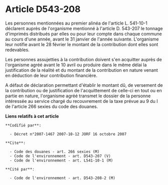 # Article D543-208

Les personnes mentionnées au premier alinéa de l'article L. 541-10-1 déclarent auprès de l'organisme mentionné à l'article D.
543-207 le tonnage d'imprimés distribués par elles ou pour leur compte dans chaque commune au cours d'une année, avant le 31
janvier de l'année suivante. L'organisme leur notifie avant le 28 février le montant de la contribution dont elles sont
redevables.

Les personnes assujetties à la contribution doivent s'en acquitter auprès de l'organisme agréé avant le 10 avril ou produire
dans le même délai la justification de la réalité et du montant de la contribution en nature venant en déduction de leur
contribution financière.

A défaut de déclaration permettant d'établir le montant dû, de versement de la contribution ou de justification de
l'acquittement de celle-ci en tout ou en partie en nature, l'organisme agréé transmet le dossier de la personne intéressée au
service chargé du recouvrement de la taxe prévue au 9 du I de l'article 266 sexies du code des douanes.

**Liens relatifs à cet article**

	**Codifié par**:

	  - Décret n°2007-1467 2007-10-12 JORF 16 octobre 2007

	**Cite**:

	  - Code des douanes - art. 266 sexies (M)
	  - Code de l'environnement - art. D543-207 (V)
	  - Code de l'environnement - art. L541-10-1 (M)

	**Cité par**:

	  - Code de l'environnement - art. D543-208-2 (M)
